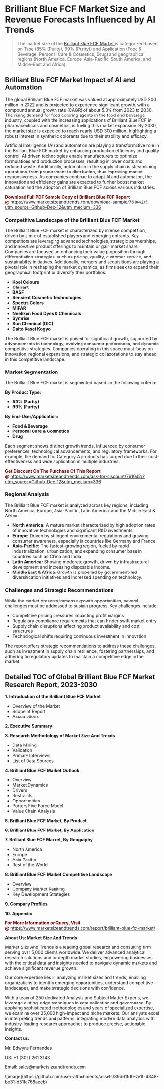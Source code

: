 <H1>Brilliant Blue FCF Market Size and Revenue Forecasts Influenced by AI Trends</H1><blockquote><p>The market size of the <a href="https://www.marketsizeandtrends.com/download-sample/761042/?utm_source=Github-Dec-12&amp;utm_medium=336" target="_blank">Brilliant Blue FCF Market </a>is categorized based on Type (85% (Purity), 99% (Purity)) and Application (Food & Beverage, Personal Care & Cosmetics, Drug) and geographical regions (North America, Europe, Asia-Pacific, South America, and Middle-East and Africa).</p></blockquote><p><h2>Brilliant Blue FCF Market Impact of AI and Automation</h2><p>The global Brilliant Blue FCF market was valued at approximately USD 200 million in 2022 and is projected to experience significant growth, with a compound annual growth rate (CAGR) of about 5.3% from 2023 to 2030. The rising demand for food coloring agents in the food and beverage industry, coupled with the increasing applications of Brilliant Blue FCF in pharmaceuticals and cosmetics, is fueling this market expansion. By 2030, the market size is expected to reach nearly USD 300 million, highlighting a robust interest in synthetic colorants due to their stability and efficacy.</p><p>Artificial Intelligence (AI) and automation are playing a transformative role in the Brilliant Blue FCF market by enhancing production efficiency and quality control. AI-driven technologies enable manufacturers to optimize formulations and production processes, resulting in lower costs and reduced waste. Additionally, automation in the supply chain is streamlining operations, from procurement to distribution, thus improving market responsiveness. As companies continue to adopt AI and automation, the innovation and efficiency gains are expected to further boost market saturation and the adoption of Brilliant Blue FCF across various industries.</p></p><p><strong><span style="color: #800000;">Download Full PDF Sample Copy of Brilliant Blue FCF Report @</span>&nbsp;</strong><a href="https://www.marketsizeandtrends.com/download-sample/761042/?utm_source=Github-Dec-12&amp;utm_medium=336">https://www.marketsizeandtrends.com/download-sample/761042/?utm_source=Github-Dec-12&amp;utm_medium=336</a></p><h3>Competitive Landscape of the Brilliant Blue FCF Market</h3><p>The Brilliant Blue FCF market is characterized by intense competition, driven by a mix of established players and emerging entrants. Key competitors are leveraging advanced technologies, strategic partnerships, and innovative product offerings to maintain or gain market share. Companies are focused on enhancing their value proposition through differentiation strategies, such as pricing, quality, customer service, and sustainability initiatives. Additionally, mergers and acquisitions are playing a pivotal role in reshaping the market dynamics, as firms seek to expand their geographical footprint or diversify their portfolios.</p><p><strong><p><ul><li>Koel Colours </li><li> Clariant </li><li> BASF </li><li> Sensient Cosmetic Technologies </li><li> Spectra Colors </li><li> MIFAR </li><li> Neelikon Food Dyes & Chemicals </li><li> Symrise </li><li> Sun Chemical (DIC) </li><li> Daito Kasei Kogyo</p></li></ul></p></strong></p><p>The Brilliant Blue FCF market is poised for significant growth, supported by advancements in technology, evolving consumer preferences, and dynamic competitive strategies. Companies operating in this space must focus on innovation, regional expansions, and strategic collaborations to stay ahead in this competitive landscape.</p><h3>Market Segmentation</h3><p>The Brilliant Blue FCF market is segmented based on the following criteria:</p><p><strong>By Product Type:</strong></p><p><strong><p><ul><li>85% (Purity) </li><li> 99% (Purity)</p></li></ul></p></strong></p><p><strong>By End-User/Application:</strong></p><p><strong><p><ul><li>Food & Beverage </li><li> Personal Care & Cosmetics </li><li> Drug</p></li></ul></p></strong></p><p>Each segment shows distinct growth trends, influenced by consumer preferences, technological advancements, and regulatory frameworks. For example, the demand for Category A products has surged due to their cost-effectiveness and wide application in multiple industries.</p><p><strong><span style="color: #800000;">Get Discount On The Purchase Of This Report @&nbsp;</span></strong><a href="https://www.marketsizeandtrends.com/ask-for-discount/761042/?utm_source=Github-Dec-12&amp;utm_medium=336">https://www.marketsizeandtrends.com/ask-for-discount/761042/?utm_source=Github-Dec-12&amp;utm_medium=336</a></p><h3>Regional Analysis</h3><p>The Brilliant Blue FCF market is analyzed across key regions, including North America, Europe, Asia-Pacific, Latin America, and the Middle East &amp; Africa.</p><ul><li><strong>North America:</strong> A mature market characterized by high adoption rates of innovative technologies and significant R&amp;D investments.</li><li><strong>Europe:</strong> Driven by stringent environmental regulations and growing consumer awareness, especially in countries like Germany and France.</li><li><strong>Asia-Pacific:</strong> The fastest-growing region, fueled by rapid industrialization, urbanization, and expanding consumer base in countries such as China and India.</li><li><strong>Latin America:</strong> Showing moderate growth, driven by infrastructural development and increasing disposable income.</li><li><strong>Middle East &amp; Africa:</strong> Growth is propelled by government-led diversification initiatives and increased spending on technology.</li></ul><h3>Challenges and Strategic Recommendations</h3><p>While the market presents immense growth opportunities, several challenges must be addressed to sustain progress. Key challenges include:</p><ul><li>Competitive pricing pressures impacting profit margins</li><li>Regulatory compliance requirements that can hinder swift market entry</li><li>Supply chain disruptions affecting product availability and cost structures</li><li>Technological shifts requiring continuous investment in innovation</li></ul><p>The report offers strategic recommendations to address these challenges, such as investment in supply chain resilience, fostering partnerships, and adhering to regulatory updates to maintain a competitive edge in the market.</p><h2>Detailed TOC of Global Brilliant Blue FCF Market Research Report, 2023-2030</h2><p><strong>1. Introduction of the Brilliant Blue FCF Market</strong></p><ul><li>Overview of the Market</li><li>Scope of Report</li><li>Assumptions&nbsp;</li></ul><p><strong>2. Executive Summary</strong></p><p><strong>3. Research Methodology of <strong>Market Size And Trends</strong></strong></p><ul><li>Data Mining</li><li>Validation</li><li>Primary Interviews</li><li>List of Data Sources&nbsp;</li></ul><p><strong>4. Brilliant Blue FCF Market Outlook</strong></p><ul><li>Overview</li><li>Market Dynamics</li><li>Drivers</li><li>Restraints</li><li>Opportunities</li><li>Porters Five Force Model</li><li>Value Chain Analysis&nbsp;</li></ul><p><strong>5. Brilliant Blue FCF Market, By Product</strong></p><p><strong>6. Brilliant Blue FCF Market, By Application</strong></p><p><strong>7. Brilliant Blue FCF Market, By Geography</strong></p><ul><li>North America</li><li>Europe</li><li>Asia Pacific</li><li>Rest of the World&nbsp;</li></ul><p><strong>8. Brilliant Blue FCF Market Competitive Landscape</strong></p><ul><li>Overview</li><li>Company Market Ranking</li><li>Key Development Strategies&nbsp;</li></ul><p><strong>9. Company Profiles</strong></p><p><strong>10. Appendix</strong></p><p><strong><span style="color: #800000;">For More Information or Query, Visit @&nbsp;</span></strong><a href="https://www.marketsizeandtrends.com/report/brilliant-blue-fcf-market/">https://www.marketsizeandtrends.com/report/brilliant-blue-fcf-market/</a></p><p></p><p><strong>About Us:&nbsp;Market Size And Trends</strong></p><p>Market Size And Trends&nbsp;is a leading global research and consulting firm serving over 5,000 clients worldwide. We deliver advanced analytical research solutions and in-depth market studies, empowering businesses with the critical data and insights needed to navigate dynamic markets and achieve significant revenue growth.</p><p>Our core expertise lies in analyzing market sizes and trends, enabling organizations to identify emerging opportunities, understand competitive landscapes, and make strategic decisions with confidence.</p><p>With a team of 250 dedicated Analysts and Subject Matter Experts, we leverage cutting-edge techniques in data collection and governance. By applying sophisticated methodologies and years of specialized expertise, we examine over 25,000 high-impact and niche markets. Our analysts excel in interpreting trends and patterns, integrating modern data analytics with industry-leading research approaches to produce precise, actionable insights.</p><p><strong>Contact us:</strong></p><p>Mr. Edwyne Fernandes</p><p>US: +1 (302) 261 3143</p><p>Email: <a href="mailto:sales@marketsizeandtrends.com">sales@marketsizeandtrends.com</a>&nbsp;</p>
![image](https://github.com/user-attachments/assets/89d61fd0-2e1f-4348-be31-d51fd768aeeb)
